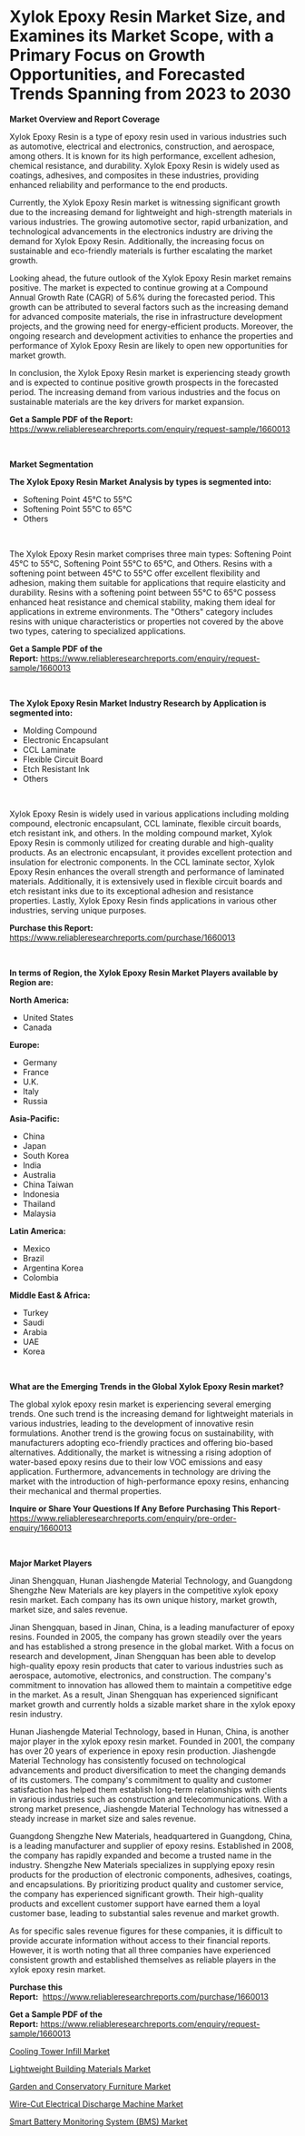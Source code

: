 <p><h1>Xylok Epoxy Resin Market Size, and Examines its Market Scope, with a Primary Focus on Growth Opportunities, and Forecasted Trends Spanning from 2023 to 2030</h1></p><p><strong>Market Overview and Report Coverage</strong></p>
<p><p>Xylok Epoxy Resin is a type of epoxy resin used in various industries such as automotive, electrical and electronics, construction, and aerospace, among others. It is known for its high performance, excellent adhesion, chemical resistance, and durability. Xylok Epoxy Resin is widely used as coatings, adhesives, and composites in these industries, providing enhanced reliability and performance to the end products.</p><p>Currently, the Xylok Epoxy Resin market is witnessing significant growth due to the increasing demand for lightweight and high-strength materials in various industries. The growing automotive sector, rapid urbanization, and technological advancements in the electronics industry are driving the demand for Xylok Epoxy Resin. Additionally, the increasing focus on sustainable and eco-friendly materials is further escalating the market growth.</p><p>Looking ahead, the future outlook of the Xylok Epoxy Resin market remains positive. The market is expected to continue growing at a Compound Annual Growth Rate (CAGR) of 5.6% during the forecasted period. This growth can be attributed to several factors such as the increasing demand for advanced composite materials, the rise in infrastructure development projects, and the growing need for energy-efficient products. Moreover, the ongoing research and development activities to enhance the properties and performance of Xylok Epoxy Resin are likely to open new opportunities for market growth.</p><p>In conclusion, the Xylok Epoxy Resin market is experiencing steady growth and is expected to continue positive growth prospects in the forecasted period. The increasing demand from various industries and the focus on sustainable materials are the key drivers for market expansion.</p></p>
<p><strong>Get a Sample PDF of the Report:</strong> <a href="https://www.reliableresearchreports.com/enquiry/request-sample/1660013">https://www.reliableresearchreports.com/enquiry/request-sample/1660013</a></p>
<p>&nbsp;</p>
<p><strong>Market Segmentation</strong></p>
<p><strong>The Xylok Epoxy Resin Market Analysis by types is segmented into:</strong></p>
<p><ul><li>Softening Point 45°C to 55°C</li><li>Softening Point 55°C to 65°C</li><li>Others</li></ul></p>
<p>&nbsp;</p>
<p><p>The Xylok Epoxy Resin market comprises three main types: Softening Point 45°C to 55°C, Softening Point 55°C to 65°C, and Others. Resins with a softening point between 45°C to 55°C offer excellent flexibility and adhesion, making them suitable for applications that require elasticity and durability. Resins with a softening point between 55°C to 65°C possess enhanced heat resistance and chemical stability, making them ideal for applications in extreme environments. The "Others" category includes resins with unique characteristics or properties not covered by the above two types, catering to specialized applications.</p></p>
<p><strong>Get a Sample PDF of the Report:</strong>&nbsp;<a href="https://www.reliableresearchreports.com/enquiry/request-sample/1660013">https://www.reliableresearchreports.com/enquiry/request-sample/1660013</a></p>
<p>&nbsp;</p>
<p><strong>The Xylok Epoxy Resin Market Industry Research by Application is segmented into:</strong></p>
<p><ul><li>Molding Compound</li><li>Electronic Encapsulant</li><li>CCL Laminate</li><li>Flexible Circuit Board</li><li>Etch Resistant Ink</li><li>Others</li></ul></p>
<p>&nbsp;</p>
<p><p>Xylok Epoxy Resin is widely used in various applications including molding compound, electronic encapsulant, CCL laminate, flexible circuit boards, etch resistant ink, and others. In the molding compound market, Xylok Epoxy Resin is commonly utilized for creating durable and high-quality products. As an electronic encapsulant, it provides excellent protection and insulation for electronic components. In the CCL laminate sector, Xylok Epoxy Resin enhances the overall strength and performance of laminated materials. Additionally, it is extensively used in flexible circuit boards and etch resistant inks due to its exceptional adhesion and resistance properties. Lastly, Xylok Epoxy Resin finds applications in various other industries, serving unique purposes.</p></p>
<p><strong>Purchase this Report:</strong>&nbsp; <a href="https://www.reliableresearchreports.com/purchase/1660013">https://www.reliableresearchreports.com/purchase/1660013</a></p>
<p>&nbsp;</p>
<p><strong>In terms of Region, the Xylok Epoxy Resin Market Players available by Region are:</strong></p>
<p>
    <p> <strong> North America: </strong>
        <ul>
            <li>United States</li>
            <li>Canada</li>
        </ul>
        </p> 
    <p> <strong> Europe: </strong>
        <ul>
            <li>Germany</li>
            <li>France</li>
            <li>U.K.</li>
            <li>Italy</li>
            <li>Russia</li>
        </ul>
        </p> 
    <p> <strong> Asia-Pacific: </strong>
        <ul>
            <li>China</li>
            <li>Japan</li>
            <li>South Korea</li>
            <li>India</li>
            <li>Australia</li>
            <li>China Taiwan</li>
            <li>Indonesia</li>
            <li>Thailand</li>
            <li>Malaysia</li>
        </ul>
        </p> 
    <p> <strong> Latin America: </strong>
        <ul>
            <li>Mexico</li>
            <li>Brazil</li>
            <li>Argentina Korea</li>
            <li>Colombia</li>
        </ul>
        </p> 
    <p> <strong> Middle East & Africa: </strong>
        <ul>
            <li>Turkey</li>
            <li>Saudi</li>
            <li>Arabia</li>
            <li>UAE</li>
            <li>Korea</li>
        </ul>
    </p>
    </p>
<p>&nbsp;</p>
<p><strong>What are the Emerging Trends in the Global Xylok Epoxy Resin market?</strong></p>
<p><p>The global xylok epoxy resin market is experiencing several emerging trends. One such trend is the increasing demand for lightweight materials in various industries, leading to the development of innovative resin formulations. Another trend is the growing focus on sustainability, with manufacturers adopting eco-friendly practices and offering bio-based alternatives. Additionally, the market is witnessing a rising adoption of water-based epoxy resins due to their low VOC emissions and easy application. Furthermore, advancements in technology are driving the market with the introduction of high-performance epoxy resins, enhancing their mechanical and thermal properties.</p></p>
<p><strong>Inquire or Share Your Questions If Any Before Purchasing This Report</strong>- <a href="https://www.reliableresearchreports.com/enquiry/pre-order-enquiry/1660013">https://www.reliableresearchreports.com/enquiry/pre-order-enquiry/1660013</a></p>
<p>&nbsp;</p>
<p><strong>Major Market Players</strong></p>
<p><p>Jinan Shengquan, Hunan Jiashengde Material Technology, and Guangdong Shengzhe New Materials are key players in the competitive xylok epoxy resin market. Each company has its own unique history, market growth, market size, and sales revenue.</p><p>Jinan Shengquan, based in Jinan, China, is a leading manufacturer of epoxy resins. Founded in 2005, the company has grown steadily over the years and has established a strong presence in the global market. With a focus on research and development, Jinan Shengquan has been able to develop high-quality epoxy resin products that cater to various industries such as aerospace, automotive, electronics, and construction. The company's commitment to innovation has allowed them to maintain a competitive edge in the market. As a result, Jinan Shengquan has experienced significant market growth and currently holds a sizable market share in the xylok epoxy resin industry.</p><p>Hunan Jiashengde Material Technology, based in Hunan, China, is another major player in the xylok epoxy resin market. Founded in 2001, the company has over 20 years of experience in epoxy resin production. Jiashengde Material Technology has consistently focused on technological advancements and product diversification to meet the changing demands of its customers. The company's commitment to quality and customer satisfaction has helped them establish long-term relationships with clients in various industries such as construction and telecommunications. With a strong market presence, Jiashengde Material Technology has witnessed a steady increase in market size and sales revenue.</p><p>Guangdong Shengzhe New Materials, headquartered in Guangdong, China, is a leading manufacturer and supplier of epoxy resins. Established in 2008, the company has rapidly expanded and become a trusted name in the industry. Shengzhe New Materials specializes in supplying epoxy resin products for the production of electronic components, adhesives, coatings, and encapsulations. By prioritizing product quality and customer service, the company has experienced significant growth. Their high-quality products and excellent customer support have earned them a loyal customer base, leading to substantial sales revenue and market growth.</p><p>As for specific sales revenue figures for these companies, it is difficult to provide accurate information without access to their financial reports. However, it is worth noting that all three companies have experienced consistent growth and established themselves as reliable players in the xylok epoxy resin market.</p></p>
<p><strong>Purchase this Report:</strong>&nbsp;&nbsp;<a href="https://www.reliableresearchreports.com/purchase/1660013">https://www.reliableresearchreports.com/purchase/1660013</a></p>
<p></p>
<p><strong>Get a Sample PDF of the Report:</strong>&nbsp;<a href="https://www.reliableresearchreports.com/enquiry/request-sample/1660013">https://www.reliableresearchreports.com/enquiry/request-sample/1660013</a></p>
<p><p><a href="https://medium.com/@santo151299/cooling-tower-infill-market-report-reveals-the-latest-trends-and-growth-opportunities-of-this-b1333cced1e1">Cooling Tower Infill Market</a></p><p><a href="https://medium.com/@sanju991215/lightweight-building-materials-market-comprehensive-assessment-by-type-application-and-geography-1d1d5f69924a">Lightweight Building Materials Market</a></p><p><a href="https://www.linkedin.com/pulse/decoding-garden-conservatory-furniture-market-deep-dive-jprke/">Garden and Conservatory Furniture Market</a></p><p><a href="https://github.com/lilstefpacute/Market-Research-Report-List-1/blob/main/wire-cut-electrical-discharge-machine-market.md">Wire-Cut Electrical Discharge Machine Market</a></p><p><a href="https://github.com/rexevange/Market-Research-Report-List-1/blob/main/smart-battery-monitoring-system-bms-market.md">Smart Battery Monitoring System (BMS) Market</a></p></p>